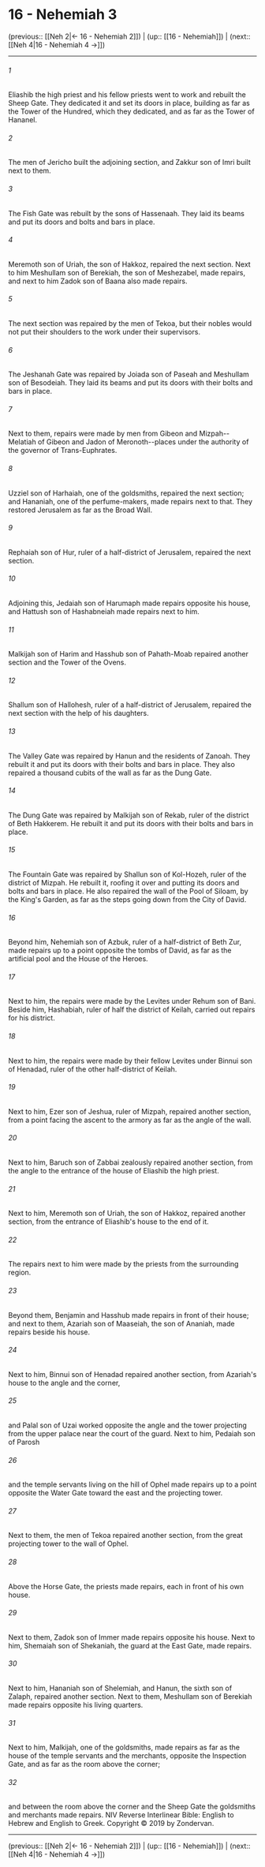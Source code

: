 # 16 - Nehemiah 3

(previous:: [[Neh 2|← 16 - Nehemiah 2]]) | (up:: [[16 - Nehemiah]]) | (next:: [[Neh 4|16 - Nehemiah 4 →]])

***


###### 1 
Eliashib the high priest and his fellow priests went to work and rebuilt the Sheep Gate. They dedicated it and set its doors in place, building as far as the Tower of the Hundred, which they dedicated, and as far as the Tower of Hananel. 

###### 2 
The men of Jericho built the adjoining section, and Zakkur son of Imri built next to them. 

###### 3 
The Fish Gate was rebuilt by the sons of Hassenaah. They laid its beams and put its doors and bolts and bars in place. 

###### 4 
Meremoth son of Uriah, the son of Hakkoz, repaired the next section. Next to him Meshullam son of Berekiah, the son of Meshezabel, made repairs, and next to him Zadok son of Baana also made repairs. 

###### 5 
The next section was repaired by the men of Tekoa, but their nobles would not put their shoulders to the work under their supervisors. 

###### 6 
The Jeshanah Gate was repaired by Joiada son of Paseah and Meshullam son of Besodeiah. They laid its beams and put its doors with their bolts and bars in place. 

###### 7 
Next to them, repairs were made by men from Gibeon and Mizpah--Melatiah of Gibeon and Jadon of Meronoth--places under the authority of the governor of Trans-Euphrates. 

###### 8 
Uzziel son of Harhaiah, one of the goldsmiths, repaired the next section; and Hananiah, one of the perfume-makers, made repairs next to that. They restored Jerusalem as far as the Broad Wall. 

###### 9 
Rephaiah son of Hur, ruler of a half-district of Jerusalem, repaired the next section. 

###### 10 
Adjoining this, Jedaiah son of Harumaph made repairs opposite his house, and Hattush son of Hashabneiah made repairs next to him. 

###### 11 
Malkijah son of Harim and Hasshub son of Pahath-Moab repaired another section and the Tower of the Ovens. 

###### 12 
Shallum son of Hallohesh, ruler of a half-district of Jerusalem, repaired the next section with the help of his daughters. 

###### 13 
The Valley Gate was repaired by Hanun and the residents of Zanoah. They rebuilt it and put its doors with their bolts and bars in place. They also repaired a thousand cubits of the wall as far as the Dung Gate. 

###### 14 
The Dung Gate was repaired by Malkijah son of Rekab, ruler of the district of Beth Hakkerem. He rebuilt it and put its doors with their bolts and bars in place. 

###### 15 
The Fountain Gate was repaired by Shallun son of Kol-Hozeh, ruler of the district of Mizpah. He rebuilt it, roofing it over and putting its doors and bolts and bars in place. He also repaired the wall of the Pool of Siloam, by the King's Garden, as far as the steps going down from the City of David. 

###### 16 
Beyond him, Nehemiah son of Azbuk, ruler of a half-district of Beth Zur, made repairs up to a point opposite the tombs of David, as far as the artificial pool and the House of the Heroes. 

###### 17 
Next to him, the repairs were made by the Levites under Rehum son of Bani. Beside him, Hashabiah, ruler of half the district of Keilah, carried out repairs for his district. 

###### 18 
Next to him, the repairs were made by their fellow Levites under Binnui son of Henadad, ruler of the other half-district of Keilah. 

###### 19 
Next to him, Ezer son of Jeshua, ruler of Mizpah, repaired another section, from a point facing the ascent to the armory as far as the angle of the wall. 

###### 20 
Next to him, Baruch son of Zabbai zealously repaired another section, from the angle to the entrance of the house of Eliashib the high priest. 

###### 21 
Next to him, Meremoth son of Uriah, the son of Hakkoz, repaired another section, from the entrance of Eliashib's house to the end of it. 

###### 22 
The repairs next to him were made by the priests from the surrounding region. 

###### 23 
Beyond them, Benjamin and Hasshub made repairs in front of their house; and next to them, Azariah son of Maaseiah, the son of Ananiah, made repairs beside his house. 

###### 24 
Next to him, Binnui son of Henadad repaired another section, from Azariah's house to the angle and the corner, 

###### 25 
and Palal son of Uzai worked opposite the angle and the tower projecting from the upper palace near the court of the guard. Next to him, Pedaiah son of Parosh 

###### 26 
and the temple servants living on the hill of Ophel made repairs up to a point opposite the Water Gate toward the east and the projecting tower. 

###### 27 
Next to them, the men of Tekoa repaired another section, from the great projecting tower to the wall of Ophel. 

###### 28 
Above the Horse Gate, the priests made repairs, each in front of his own house. 

###### 29 
Next to them, Zadok son of Immer made repairs opposite his house. Next to him, Shemaiah son of Shekaniah, the guard at the East Gate, made repairs. 

###### 30 
Next to him, Hananiah son of Shelemiah, and Hanun, the sixth son of Zalaph, repaired another section. Next to them, Meshullam son of Berekiah made repairs opposite his living quarters. 

###### 31 
Next to him, Malkijah, one of the goldsmiths, made repairs as far as the house of the temple servants and the merchants, opposite the Inspection Gate, and as far as the room above the corner; 

###### 32 
and between the room above the corner and the Sheep Gate the goldsmiths and merchants made repairs. NIV Reverse Interlinear Bible: English to Hebrew and English to Greek. Copyright © 2019 by Zondervan.

***

(previous:: [[Neh 2|← 16 - Nehemiah 2]]) | (up:: [[16 - Nehemiah]]) | (next:: [[Neh 4|16 - Nehemiah 4 →]])
